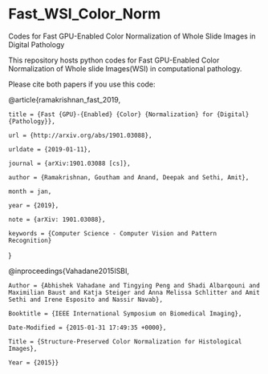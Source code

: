 # Fast_WSI_Color_Norm
Codes for Fast GPU-Enabled Color Normalization of Whole Slide Images in Digital Pathology 

This repository hosts python codes for Fast GPU-Enabled Color Normalization of Whole slide Images(WSI) in computational pathology.

Please cite both papers if you use this code: 

@article{ramakrishnan_fast_2019,

	title = {Fast {GPU}-{Enabled} {Color} {Normalization} for {Digital} {Pathology}},
  
	url = {http://arxiv.org/abs/1901.03088},
  
	urldate = {2019-01-11},
  
	journal = {arXiv:1901.03088 [cs]},
  
	author = {Ramakrishnan, Goutham and Anand, Deepak and Sethi, Amit},
  
	month = jan,
  
	year = {2019},
  
	note = {arXiv: 1901.03088},
  
	keywords = {Computer Science - Computer Vision and Pattern Recognition}
}


@inproceedings{Vahadane2015ISBI,

	Author = {Abhishek Vahadane and Tingying Peng and Shadi Albarqouni and Maximilian Baust and Katja Steiger and Anna Melissa Schlitter and Amit Sethi and Irene Esposito and Nassir Navab},
  
	Booktitle = {IEEE International Symposium on Biomedical Imaging},
  
	Date-Modified = {2015-01-31 17:49:35 +0000},
  
	Title = {Structure-Preserved Color Normalization for Histological Images},
  
	Year = {2015}}
